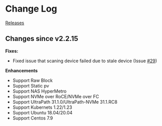 # Change Log

[Releases](https://github.com/Huawei/eSDK_K8S_Plugin/releases)

## Changes since v2.2.15

**Fixes:**

- Fixed issue  that scaning device failed due to stale device (Issue [#29](https://github.com/Huawei/eSDK_K8S_Plugin/issues/29))

**Enhancements**

- Support Raw Block
- Support Static pv
- Support NAS HyperMetro
- Support NVMe over RoCE/NVMe over FC
- Support UltraPath 31.1.0/UltraPath-NVMe 31.1.RC8
- Support Kubernets 1.22/1.23
- Support Ubuntu 18.04/20.04
- Support Centos 7.9
